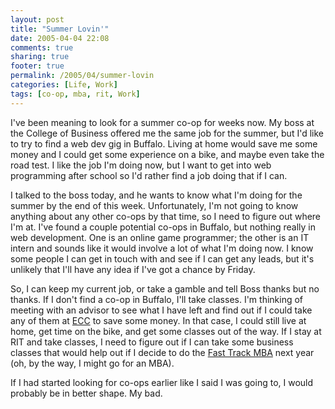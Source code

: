 ```yaml
---
layout: post
title: "Summer Lovin'"
date: 2005-04-04 22:08
comments: true
sharing: true
footer: true
permalink: /2005/04/summer-lovin
categories: [Life, Work]
tags: [co-op, mba, rit, Work]
---
```

I've been meaning to look for a summer co-op for weeks now.  My boss at the College of Business offered me the same job for the summer, but I'd like to try to find a web dev gig in Buffalo.  Living at home would save me some money and I could get some experience on a bike, and maybe even take the road test.  I like the job I'm doing now, but I want to get into web programming after school so I'd rather find a job doing that if I can.

I talked to the boss today, and he wants to know what I'm doing for the summer by the end of this week.  Unfortunately, I'm not going to know anything about any other co-ops by that time, so I need to figure out where I'm at.  I've found a couple potential co-ops in Buffalo, but nothing really in web development.  One is an online game programmer; the other is an IT intern and sounds like it would involve a lot of what I'm doing now.  I know some people I can get in touch with and see if I can get any leads, but it's unlikely that I'll have any idea if I've got a chance by Friday.

So, I can keep my current job, or take a gamble and tell Boss thanks but no thanks.  If I don't find a co-op in Buffalo, I'll take classes.  I'm thinking of meeting with an advisor to see what I have left and find out if I could take any of them at <a href="http://www.ecc.edu/">ECC</a> to save some money.  In that case, I could still live at home, get time on the bike, and get some classes out of the way.  If I stay at RIT and take classes, I need to figure out if I can take some business classes that would help out if I decide to do the <a href="http://www.ritmba.com/programs_fasttrack.html">Fast Track MBA</a> next year (oh, by the way, I might go for an MBA).

If I had started looking for co-ops earlier like I said I was going to, I would probably be in better shape.  My bad.
